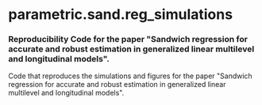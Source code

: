 # parametric.sand.reg_simulations
### Reproducibility Code for the paper "Sandwich regression for accurate and robust estimation in generalized linear multilevel and longitudinal models".

<!-- badges: start -->
<!-- badges: end -->

Code that reproduces the simulations and figures for the paper "Sandwich regression for accurate and robust estimation in generalized linear multilevel and longitudinal models".
